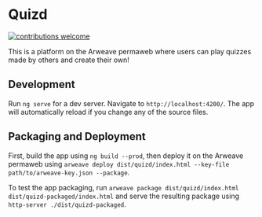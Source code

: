 # Quizd

[![contributions welcome](https://img.shields.io/badge/contributions-welcome-brightgreen.svg?style=flat)](https://github.com/cddelta/ngx-monetization/issues)

This is a platform on the Arweave permaweb where users can play quizzes made by others and create their own!

## Development

Run `ng serve` for a dev server. Navigate to `http://localhost:4200/`. The app will automatically reload if you change any of the source files.

## Packaging and Deployment

First, build the app using `ng build --prod`, then deploy it on the Arweave permaweb using `arweave deploy dist/quizd/index.html --key-file path/to/arweave-key.json --package`.

To test the app packaging, run `arweave package dist/quizd/index.html dist/quizd-packaged/index.html` and serve the resulting package using `http-server ./dist/quizd-packaged`.
